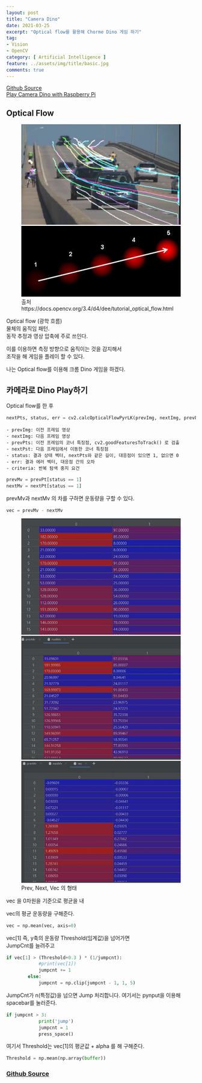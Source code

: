```yaml
---
layout: post
title: "Camera Dino"
date: 2021-03-25
excerpt: "Optical flow를 활용해 Chorme Dino 게임 하기"
tag:
- Vision
- OpenCV
category: [ Artificial Intelligence ]
feature: ../assets/img/title/basic.jpg
comments: true
---
```


[Github Source](https://github.com/SHSongs/CameraDino)  
[Play Camera Dino with Raspberry Pi](https://shsongs.github.io/Play-Camera-Dino-with-Raspberry-Pi/)  


## Optical Flow

<figure class="half">
    <a href="/Images/AI/Dino/01_Opticalflow.jpg"><img src="/Images/AI/Dino/01_Opticalflow.jpg"></a>
    <a href="/Images/AI/Dino/02_Opticalflowjpg.jpg"><img src="/Images/AI/Dino/02_Opticalflowjpg.jpg"></a>
    <figcaption>출처 https://docs.opencv.org/3.4/d4/dee/tutorial_optical_flow.html</figcaption>
</figure>

Optical flow (광학 흐름)  
물체의 움직임 패턴.  
동작 추정과 영상 압축에 주로 쓰인다.  


이를 이용하면 측정 방향으로 움직이는 것을 감지해서  
조작을 해 게임을 플레이 할 수 있다.   

나는 Optical flow를 이용해 크롬 Dino 게임을 하겠다.  


## 카메라로 Dino Play하기

Optical flow를 한 후  

```py
nextPts, status, err = cv2.calcOpticalFlowPyrLK(prevImg, nextImg, prevPts, nextPts, criteria)
```

```
- prevImg: 이전 프레임 영상
- nextImg: 다음 프레임 영상
- prevPts: 이전 프레임의 코너 특징점, cv2.goodFeaturesToTrack() 로 검출
- nextPst: 다음 프레임에서 이동한 코너 특징점
- status: 결과 상태 벡터, nextPts와 같은 길이, 대응점이 있으면 1, 없으면 0
- err: 결과 에러 벡터, 대응점 간의 오차
- criteria: 반복 탐색 중지 요건 
```

```py
prevMv = prevPt[status == 1]  
nextMv = nextPt[status == 1]  
```

prevMv과 nextMv 의 차를 구하면 운동량을 구할 수 있다.  
```py
vec = prevMv - nextMv
```


<figure class="half">
    <a href="/Images/AI/Dino/03_01Prev.jpg"><img src="/Images/AI/Dino/03_01Prev.jpg"></a>
    <a href="/Images/AI/Dino/03_02Next.jpg"><img src="/Images/AI/Dino/03_02Next.jpg"></a>
    <a href="/Images/AI/Dino/03_03Vec.jpg"><img src="/Images/AI/Dino/03_03Vec.jpg"></a>
    <figcaption>Prev, Next, Vec 의 형태</figcaption>
</figure>

vec 을 0차원을 기준으로 평균을 내  

vec의 평균 운동량을 구해준다.  

```py
vec = np.mean(vec, axis=0)
```

vec[1] 즉, y축의 운동량 Threshold(임계값)을 넘어가면  
JumpCnt를 늘려주고  

```py
if vec[1] > (Threshold+0.3 ) * (1/jumpcnt):
            #print(vec[1])  
            jumpcnt += 1
        else:
            jumpcnt = np.clip(jumpcnt - 1, 1, 5)
```
JumpCnt가 n(특정값)을 넘으면 Jump 처리합니다. 여기서는 pynput을 이용해 spacebar를 눌러준다.  

```py
if jumpcnt > 3:
            print('jump')
            jumpcnt = 1
            press_space()
```

여기서 Threshold는 vec[1]의 평균값 + alpha 를 해 구해준다.  

```py
Threshold = np.mean(np.array(buffer))
```

### [Github Source](https://github.com/SHSongs/CameraDino)  
